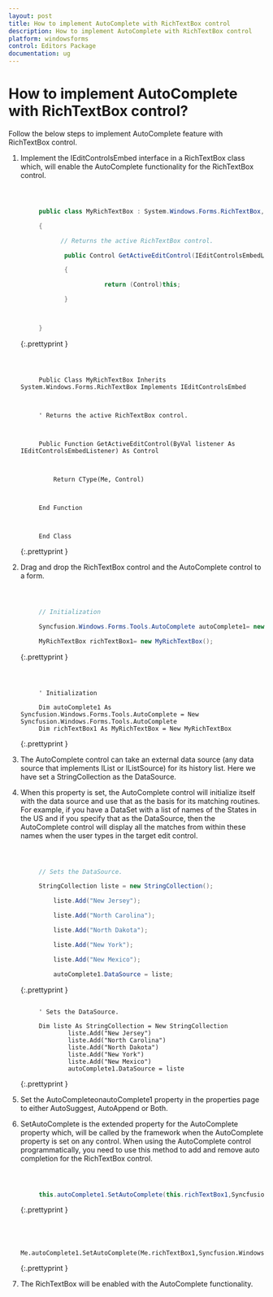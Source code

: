 ```yaml
---
layout: post
title: How to implement AutoComplete with RichTextBox control
description: How to implement AutoComplete with RichTextBox control
platform: windowsforms
control: Editors Package
documentation: ug
---
```





# How to implement AutoComplete with RichTextBox control?

Follow the below steps to implement AutoComplete feature with RichTextBox control.

1. Implement the IEditControlsEmbed interface in a RichTextBox class which, will enable the AutoComplete functionality for the RichTextBox control.

   ~~~ cs



		public class MyRichTextBox : System.Windows.Forms.RichTextBox, IEditControlsEmbed

		{

			  // Returns the active RichTextBox control.

			   public Control GetActiveEditControl(IEditControlsEmbedListener listener)

			   {

						  return (Control)this;

			   }



		}

   ~~~
   {:.prettyprint }

   ~~~ vbnet



		Public Class MyRichTextBox Inherits System.Windows.Forms.RichTextBox Implements IEditControlsEmbed



		' Returns the active RichTextBox control.



		Public Function GetActiveEditControl(ByVal listener As IEditControlsEmbedListener) As Control



			Return CType(Me, Control)



		End Function



		End Class

   ~~~
   {:.prettyprint }


2. Drag and drop the RichTextBox control and the AutoComplete control to a form.

   ~~~ cs



		// Initialization

		Syncfusion.Windows.Forms.Tools.AutoComplete autoComplete1= new Syncfusion.Windows.Forms.Tools.AutoComplete();;

		MyRichTextBox richTextBox1= new MyRichTextBox();

   ~~~
   {:.prettyprint }

   ~~~ vbnet



		' Initialization

		Dim autoComplete1 As Syncfusion.Windows.Forms.Tools.AutoComplete = New Syncfusion.Windows.Forms.Tools.AutoComplete 
		Dim richTextBox1 As MyRichTextBox = New MyRichTextBox

   ~~~
   {:.prettyprint }

3. The AutoComplete control can take an external data source (any data source that implements IList or IListSource) for its history list. Here we have set a StringCollection as the DataSource.
4. When this property is set, the AutoComplete control will initialize itself with the data source and use that as the basis for its matching routines. For example, if you have a DataSet with a list of names of the States in the US and if you specify that as the DataSource, then the AutoComplete control will display all the matches from within these names when the user types in the target edit control.

   ~~~ cs



		// Sets the DataSource.

		StringCollection liste = new StringCollection();

			liste.Add("New Jersey");

			liste.Add("North Carolina");

			liste.Add("North Dakota");

			liste.Add("New York");

			liste.Add("New Mexico");

			autoComplete1.DataSource = liste;

   ~~~
   {:.prettyprint }

   ~~~ vbnet

		' Sets the DataSource. 

		Dim liste As StringCollection = New StringCollection 
				liste.Add("New Jersey") 
				liste.Add("North Carolina") 
				liste.Add("North Dakota") 
				liste.Add("New York") 
				liste.Add("New Mexico") 
				autoComplete1.DataSource = liste

   ~~~
   {:.prettyprint }

5. Set the AutoCompleteonautoComplete1 property in the properties page to either AutoSuggest, AutoAppend or Both. 
6. SetAutoComplete is the extended property for the AutoComplete property which, will be called by the framework when the AutoComplete property is set on any control. When using the AutoComplete control programmatically, you need to use this method to add and remove auto completion for the RichTextBox control.

   ~~~ cs



		this.autoComplete1.SetAutoComplete(this.richTextBox1,Syncfusion.Windows.Forms.Tools.AutoCompleteModes.AutoSuggest);

   ~~~
   {:.prettyprint }

   ~~~ vbnet



		Me.autoComplete1.SetAutoComplete(Me.richTextBox1,Syncfusion.Windows.Forms.Tools.AutoCompleteModes.AutoSuggest)

   ~~~
   {:.prettyprint }

7. The RichTextBox will be enabled with the AutoComplete functionality.